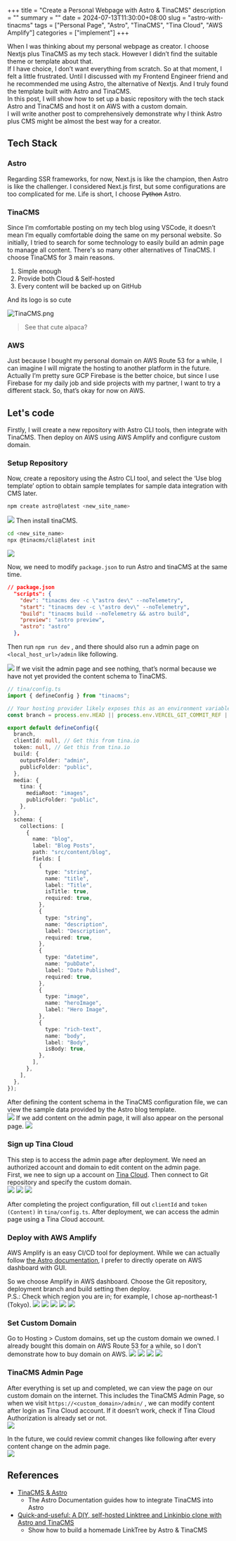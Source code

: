 +++
title = "Create a Personal Webpage with Astro & TinaCMS"
description = ""
summary = ""
date = 2024-07-13T11:30:00+08:00
slug = "astro-with-tinacms"
tags = ["Personal Page", "Astro", "TinaCMS", "Tina Cloud", "AWS Amplify"]
categories = ["implement"]
+++

When I was thinking about my personal webpage as creator. I choose Nextjs plus TinaCMS as my tech stack. However I didn’t find the suitable theme or template about that.  
If I have choice, I don’t want everything from scratch. So at that moment, I felt a little frustrated. Until I discussed with my Frontend Engineer friend and he recommended me using Astro, the alternative of Nextjs. And I truly found the template built with Astro and TinaCMS.  
In this post, I will show how to set up a basic repository with the tech stack Astro and TinaCMS and host it on AWS with a custom domain.  
I will write another post to comprehensively demonstrate why I think Astro plus CMS might be almost the best way for a creator.

## Tech Stack

### Astro

Regarding SSR frameworks, for now, Next.js is like the champion, then Astro is like the challenger. I considered Next.js first, but some configurations are too complicated for me. Life is short, I choose ~~Python~~ Astro.

### TinaCMS

Since I’m comfortable posting on my tech blog using VSCode, it doesn’t mean I’m equally comfortable doing the same on my personal website. So initially, I tried to search for some technology to easily build an admin page to manage all content. There's so many other alternatives of TinaCMS. I choose TinaCMS for 3 main reasons.

1. Simple enough
2. Provide both Cloud & Self-hosted
3. Every content will be backed up on GitHub

And its logo is so cute

![TinaCMS.png](files/tinacms.png)

> See that cute alpaca?

### AWS

Just because I bought my personal domain on AWS Route 53 for a while, I can imagine I will migrate the hosting to another platform in the future. Actually I’m pretty sure GCP Firebase is the better choice, but since I use Firebase for my daily job and side projects with my partner, I want to try a different stack. So, that’s okay for now on AWS.

## Let's code

Firstly, I will create a new repository with Astro CLI tools, then integrate with TinaCMS. Then deploy on AWS using AWS Amplify and configure custom domain.

### Setup Repository

Now, create a repository using the Astro CLI tool, and select the ‘Use blog template’ option to obtain sample templates for sample data integration with CMS later.

```bash
npm create astro@latest <new_site_name>
```

![](files/npm-create-astro-project-initialization.png)
Then install tinaCMS.

```bash
cd <new_site_name>
npx @tinacms/cli@latest init

```

![](files/terminal-tinacms-initialization.png)

Now, we need to modify `package.json` to run Astro and tinaCMS at the same time.

```json
// package.json
  "scripts": {
    "dev": "tinacms dev -c \"astro dev\" --noTelemetry",
    "start": "tinacms dev -c \"astro dev\" --noTelemetry",
    "build": "tinacms build --noTelemetry && astro build",
    "preview": "astro preview",
    "astro": "astro"
  },

```

Then run `npm run dev` , and there should also run a admin page on `<local_host_url>/admin` like following.

![](files/tina-local-mode-dashboard.png)
If we visit the admin page and see nothing, that’s normal because we have not yet provided the content schema to TinaCMS.

```typescript
// tina/config.ts
import { defineConfig } from "tinacms";

// Your hosting provider likely exposes this as an environment variable
const branch = process.env.HEAD || process.env.VERCEL_GIT_COMMIT_REF || "main";

export default defineConfig({
  branch,
  clientId: null, // Get this from tina.io
  token: null, // Get this from tina.io
  build: {
    outputFolder: "admin",
    publicFolder: "public",
  },
  media: {
    tina: {
      mediaRoot: "images",
      publicFolder: "public",
    },
  },
  schema: {
    collections: [
      {
        name: "blog",
        label: "Blog Posts",
        path: "src/content/blog",
        fields: [
          {
            type: "string",
            name: "title",
            label: "Title",
            isTitle: true,
            required: true,
          },
          {
            type: "string",
            name: "description",
            label: "Description",
            required: true,
          },
          {
            type: "datetime",
            name: "pubDate",
            label: "Date Published",
            required: true,
          },
          {
            type: "image",
            name: "heroImage",
            label: "Hero Image",
          },
          {
            type: "rich-text",
            name: "body",
            label: "Body",
            isBody: true,
          },
        ],
      },
    ],
  },
});
```

After defining the content schema in the TinaCMS configuration file, we can view the sample data provided by the Astro blog template.  
![](files/blog-posts-dashboard.png)
If we add content on the admin page, it will also appear on the personal page.
![](files/blog-posts-overview.png)

### Sign up Tina Cloud

This step is to access the admin page after deployment. We need an authorized account and domain to edit content on the admin page.  
First, we nee to sign up a account on [Tina Cloud](https://app.tina.io/). Then connect to Git repository and specify the custom domain.  
![](files/create-project-github-tina-starter.png)
![](files/tina-cloud-new-project-setup.png)
![](files/configuration-settings-persona.png)

After completing the project configuration, fill out `clientId` and `token (Content)` in `tina/config.ts`. After deployment, we can access the admin page using a Tina Cloud account.

### Deploy with AWS Amplify

AWS Amplify is an easy CI/CD tool for deployment. While we can actually follow [the Astro documentation](https://docs.astro.build/en/guides/deploy/aws/), I prefer to directly operate on AWS dashboard with GUI.

So we choose Amplify in AWS dashboard. Choose the Git repository, deployment branch and build setting then deploy.  
P.S.: Check which region you are in; for example, I chose ap-northeast-1 (Tokyo).
![](files/start-building-with-amplify.png)
![](files/add-repository-and-branch.png)
![](files/app-settings-build-settings.png)
![](files/review-deployment-settings.png)
![](files/deployment-details.png)

### Set Custom Domain

Go to Hosting > Custom domains, set up the custom domain we owned. I already bought this domain on AWS Route 53 for a while, so I don't demonstrate how to buy domain on AWS.
![](files/add-domain-configuration.png)
![](files/custom-domain-setup.png)
![](files/add-subdomains-records-dns-provider.png)
![](files/custom-domains-configuration.png)

### TinaCMS Admin Page

After everything is set up and completed, we can view the page on our custom domain on the internet. This includes the TinaCMS Admin Page, so when we visit `https://<custom_domain>/admin/` , we can modify content after login as Tina Cloud account. If it doesn’t work, check if Tina Cloud Authorization is already set or not.  
![](files/configuration-persona-project.png)

In the future, we could review commit changes like following after every content change on the admin page.  
![](files/reddit-post-screenshot.png)

## References

- [TinaCMS & Astro](https://docs.astro.build/de/guides/cms/tina-cms/)
  - The Astro Documentation guides how to integrate TinaCMS into Astro
- [Quick-and-useful: A DIY, self-hosted Linktree and Linkinbio clone with Astro and TinaCMS](https://darko.io/posts/linktree-and-linkinbio-clone-with-astro-and-tinacms)
  - Show how to build a homemade LinkTree by Astro & TinaCMS
